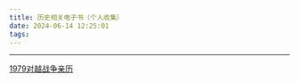 ```yaml
---
title: 历史相关电子书（个人收集）
date: 2024-06-14 12:25:01
tags:
---
```


----

[1979对越战争亲历](/pdfs/1979对越战争亲历.pdf)

